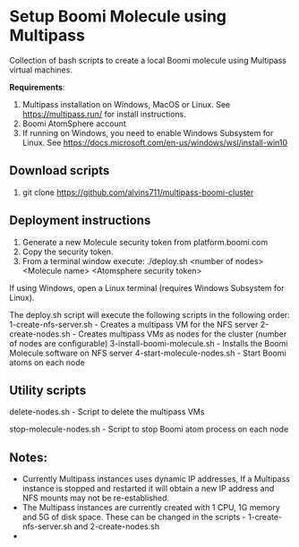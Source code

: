 # Setup Boomi Molecule using Multipass

Collection of bash scripts to create a local Boomi molecule using Multipass virtual machines.

**Requirements**:
 1. Multipass installation on Windows, MacOS or Linux. See https://multipass.run/ for install instructions.
 2. Boomi AtomSphere account
 3. If running on Windows, you need to enable Windows Subsystem for Linux. See https://docs.microsoft.com/en-us/windows/wsl/install-win10


## Download scripts
 1.  git clone https://github.com/alvins711/multipass-boomi-cluster

## Deployment instructions

 1. Generate a new Molecule security token from platform.boomi.com
 2.  Copy the security token.
 3. From a terminal window execute:
			./deploy.sh \<number of nodes> \<Molecule name> \<Atomsphere security token>

If using Windows, open a Linux terminal (requires Windows Subsystem for Linux).

 The deploy.sh script will execute the following scripts in the following order:
	1-create-nfs-server.sh - Creates a multipass VM for the NFS server
	2-create-nodes.sh - Creates multipass VMs as nodes for the cluster (number of nodes  are configurable)
	3-install-boomi-molecule.sh - Installs the Boomi Molecule software on NFS server
	4-start-molecule-nodes.sh - Start Boomi atoms on each node

## Utility scripts

delete-nodes.sh - Script to delete the multipass VMs

stop-molecule-nodes.sh - Script to stop Boomi atom process on each node

## Notes:

 - Currently Multipass instances uses dynamic IP addresses, If a Multipass instance is stopped and restarted it will obtain a new IP address and NFS mounts may not be re-established.
 - The Multipass instances are currently created with 1 CPU, 1G memory and 5G of disk space. These can be changed in the scripts - 1-create-nfs-server.sh and 2-create-nodes.sh
 - 
